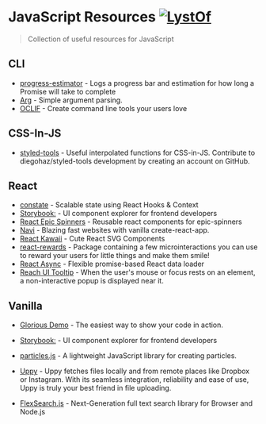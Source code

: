 # JavaScript Resources [![LystOf](https://cdn.rawgit.com/sindresorhus/awesome/d7305f38d29fed78fa85652e3a63e154dd8e8829/media/badge.svg)](https://lystof.com)  
 > Collection of useful resources for JavaScript 
 
 
 ## CLI 
- [progress-estimator](https://github.com/bvaughn/progress-estimator) - Logs a progress bar and estimation for how long a Promise will take to complete 
- [Arg](https://github.com/zeit/arg) - Simple argument parsing. 
- [OCLIF](https://oclif.io/) - Create command line tools your users love 

 ## CSS-In-JS 
- [styled-tools](https://github.com/diegohaz/styled-tools) - Useful interpolated functions for CSS-in-JS. Contribute to diegohaz/styled-tools development by creating an account on GitHub. 

 ## React 
- [constate](https://github.com/diegohaz/constate) - Scalable state using React Hooks & Context 
- [Storybook:](https://storybook.js.org/) - UI component explorer for frontend developers 
- [React Epic Spinners](https://bondz.github.io/react-epic-spinners/) - Reusable react components for epic-spinners  
- [Navi](https://frontarm.com/navi/en/) - Blazing fast websites with vanilla create-react-app. 
- [React Kawaii](https://react-kawaii.now.sh/) - Cute React SVG Components 
- [react-rewards](https://github.com/thedevelobear/react-rewards) - Package containing a few microinteractions you can use to reward your users for little things and make them smile! 
- [React Async](https://react-async.dev) - Flexible promise-based React data loader 
- [Reach UI Tooltip](https://ui.reach.tech/tooltip/) - When the user's mouse or focus rests on an element, a non-interactive popup is displayed near it. 

 ## Vanilla 
- [Glorious Demo](https://glorious.codes/demo) - The easiest way to show your code in action. 
- [Storybook:](https://storybook.js.org/) - UI component explorer for frontend developers 
- [particles.js](https://vincentgarreau.com/particles.js/) - A lightweight JavaScript library for creating particles. 
- [Uppy](https://uppy.io/) - Uppy fetches files locally and from remote places like Dropbox or Instagram. With its seamless integration, reliability and ease of use, Uppy is truly your best friend in file uploading.
 
- [FlexSearch.js](https://github.com/nextapps-de/flexsearch) - Next-Generation full text search library for Browser and Node.js 
